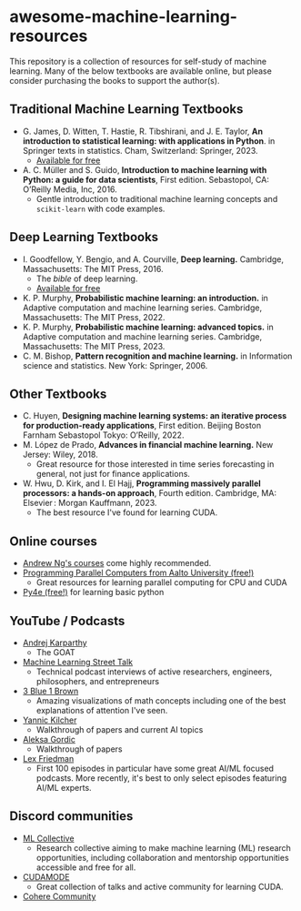 # awesome-machine-learning-resources

This repository is a collection of resources for self-study of machine learning. Many of the below textbooks are available online, but please consider purchasing the books to support the author(s). 


## Traditional Machine Learning Textbooks
* G. James, D. Witten, T. Hastie, R. Tibshirani, and J. E. Taylor, **An introduction to statistical learning: with applications in Python**. in Springer texts in statistics. Cham, Switzerland: Springer, 2023.
  * [Available for free](https://www.statlearning.com/)
* A. C. Müller and S. Guido, **Introduction to machine learning with Python: a guide for data scientists**, First edition. Sebastopol, CA: O’Reilly Media, Inc, 2016.
  * Gentle introduction to traditional machine learning concepts and `scikit-learn` with code examples. 

## Deep Learning Textbooks

* I. Goodfellow, Y. Bengio, and A. Courville, **Deep learning.** Cambridge, Massachusetts: The MIT Press, 2016.
  * The *bible* of deep learning.
  * [Available for free](https://www.deeplearningbook.org/)
* K. P. Murphy, **Probabilistic machine learning: an introduction.** in Adaptive computation and machine learning series. Cambridge, Massachusetts: The MIT Press, 2022.
* K. P. Murphy, **Probabilistic machine learning: advanced topics.** in Adaptive computation and machine learning series. Cambridge, Massachusetts: The MIT Press, 2023.
* C. M. Bishop, **Pattern recognition and machine learning.** in Information science and statistics. New York: Springer, 2006.

## Other Textbooks
* C. Huyen, **Designing machine learning systems: an iterative process for production-ready applications**, First edition. Beijing Boston Farnham Sebastopol Tokyo: O’Reilly, 2022.
* M. López de Prado, **Advances in financial machine learning.** New Jersey: Wiley, 2018.
  * Great resource for those interested in time series forecasting in general, not just for finance applications. 
*  W. Hwu, D. Kirk, and I. El Hajj, **Programming massively parallel processors: a hands-on approach**, Fourth edition. Cambridge, MA: Elsevier : Morgan Kauffmann, 2023.
   *  The best resource I've found for learning CUDA. 

## Online courses
* [Andrew Ng's courses](https://www.andrewng.org/courses/) come highly recommended.
* [Programming Parallel Computers from Aalto University (free!)](https://ppc.cs.aalto.fi/)
  * Great resources for learning parallel computing for CPU and CUDA
* [Py4e (free!)](https://www.py4e.com) for learning basic python 

## YouTube / Podcasts
* [Andrej Karparthy](https://www.youtube.com/@andrejkarpathy)
  * The GOAT
* [Machine Learning Street Talk](https://www.youtube.com/@MachineLearningStreetTalk)
  * Technical podcast interviews of active researchers, engineers, philosophers, and entrepreneurs 
* [3 Blue 1 Brown](https://www.youtube.com/@3blue1brown)
  * Amazing visualizations of math concepts including one of the best explanations of attention I've seen. 
* [Yannic Kilcher](https://www.youtube.com/@YannicKilcher)
  * Walkthrough of papers and current AI topics
* [Aleksa Gordic](https://www.youtube.com/@TheAIEpiphany)
  * Walkthrough of papers
* [Lex Friedman](https://www.youtube.com/@lexfridman)
  * First 100 episodes in particular have some great AI/ML focused podcasts. More recently, it's best to only select episodes featuring AI/ML experts. 

## Discord communities
* [ML Collective](https://discord.gg/nNJ4GBPZm9)
  * Research collective aiming to make machine learning (ML) research opportunities, including collaboration and mentorship opportunities accessible and free for all.
* [CUDAMODE](https://discord.gg/cudamode)
  * Great collection of talks and active community for learning CUDA. 
* [Cohere Community](https://discord.com/invite/co-mmunity)
